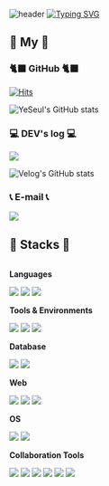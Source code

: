  ![header](https://capsule-render.vercel.app/api?type=waving&color=BDD7F3)
[![Typing SVG](https://readme-typing-svg.demolab.com?font=Alkatra&weight=500&size=45&duration=3500&pause=3&color=6994CDEE&center=false&vCenter=false&multiline=true&repeat=true&width=1000&height=100&lines=Welcome+to+YeSeul's+GitHub!👋)](https://git.io/typing-svg)

<div align="left"> 
  
 
## 🐰 My 🐰

### 🐈‍⬛ GitHub 🐈‍⬛

[![Hits](https://hits.seeyoufarm.com/api/count/incr/badge.svg?url=https%3A%2F%2Fgithub.com%2Fyesue2&count_bg=%23FFA7E9&title_bg=%23555555&icon=github.svg&icon_color=%23E7E7E7&title=Github+Hits&edge_flat=false)](https://hits.seeyoufarm.com)

![YeSeul's GitHub stats](https://github-readme-stats.vercel.app/api?username=yesue2&count_private=true&show_icons=true&theme=dracula)


### 💻 DEV's log 💻

<a href="https://velog.io/@yesue" target="_blank"><img src="https://img.shields.io/badge/Velog-20c997?style=flat&logo=Vimeo&logoColor=white"/></a>

![Velog's GitHub stats](https://velog-readme-stats.vercel.app/api?name=yesue)

### 📞 E-mail 📞

<a href="mailto:ysbsjh2464@gmail.com" target="_blank"><img src="https://img.shields.io/badge/Gmail-EA4335?style=flat&logo=Gmail&logoColor=white"/></a>


## 🔨 Stacks 🔨
<div style="display:flex; flex-direction:column; align-items:flex-start;">
    <!-- Languages -->
    <p><strong>Languages</strong></p>
    <div>
     <img src="https://img.shields.io/badge/Java-007396?style=for-the-badge&logo=Java&logoColor=white"> 
     <img src="https://img.shields.io/badge/Kotlin-7F52FF?style=for-the-badge&logo=Kotlin&logoColor=white"> 
     <img src="https://img.shields.io/badge/C-A8B9CC?style=for-the-badge&logo=C&logoColor=white"> 
    </div>
    <!-- Tools & Environments -->
    <p><strong>Tools & Environments</strong></p>
    <div>
     <img src="https://img.shields.io/badge/Android Studio-3DDC84?style=for-the-badge&logo=Android Studio&logoColor=white"> 
     <img src="https://img.shields.io/badge/Gradle-02303A?style=for-the-badge&logo=Gradle&logoColor=white"> 
      <img src="https://img.shields.io/badge/Spring Boot-6DB33F?style=for-the-badge&logo=spring boot&logoColor=white"> 
    </div>
    <!-- Database -->
    <p><strong>Database</strong></p>
    <div>
        <img src="https://img.shields.io/badge/mysql-4479A1?style=for-the-badge&logo=mysql&logoColor=white"> 
        <img src="https://img.shields.io/badge/firebase-FFCA28?style=for-the-badge&logo=firebase&logoColor=white">
    </div>
    <!-- Web -->
    <p><strong>Web</strong></p>
    <div>
     <img src="https://img.shields.io/badge/html5-E34F26?style=for-the-badge&logo=html5&logoColor=white"> 
     <img src="https://img.shields.io/badge/css-1572B6?style=for-the-badge&logo=css3&logoColor=white"> 
     <img src="https://img.shields.io/badge/javascript-F7DF1E?style=for-the-badge&logo=javascript&logoColor=white"> 
    </div>
    <!-- OS -->
    <p><strong>OS</strong></p>
    <div>
        <img src="https://img.shields.io/badge/linux-FCC624?style=for-the-badge&logo=linux&logoColor=black"> 
        <img src="https://img.shields.io/badge/Windows-0078D4?style=for-the-badge&logo=Windows&logoColor=black">  
    </div>
    <!-- Collaboration Tools -->
    <p><strong>Collaboration Tools</strong></p>
    <div>
     <img src="https://img.shields.io/badge/Git-F05032?style=for-the-badge&logo=Git&logoColor=white"> 
     <img src="https://img.shields.io/badge/Confluence-172B4D?style=for-the-badge&logo=Confluence&logoColor=white"> 
     <img src="https://img.shields.io/badge/Jira-0052CC?style=for-the-badge&logo=Jira&logoColor=white"> 
     <img src="https://img.shields.io/badge/Postman-FF6C37?style=for-the-badge&logo=Postman&logoColor=white"> 
     <img src="https://img.shields.io/badge/Notion-000000?style=for-the-badge&logo=Notion&logoColor=white"> 
     <img src="https://img.shields.io/badge/Figma-F24E1E?style=for-the-badge&logo=FIgma&logoColor=white"> 
</div><br>
</div>
